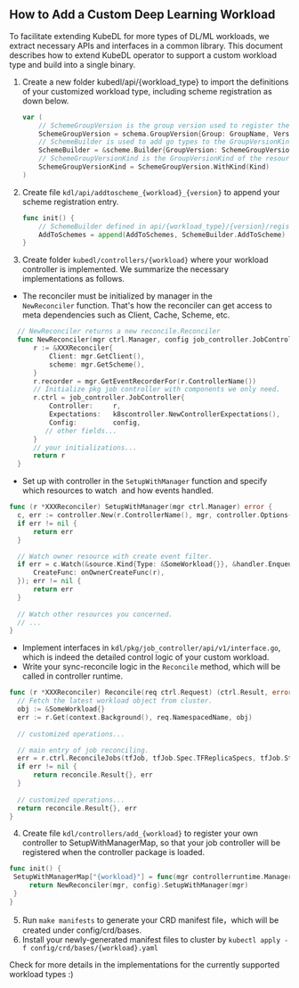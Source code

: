 ## How to Add a Custom Deep Learning Workload

To facilitate extending KubeDL for more types of DL/ML workloads, we extract necessary APIs and interfaces in a common library.
This document describes how to extend KubeDL operator to support a custom workload type and build into a single binary.

1. Create a new folder kubedl/api/{workload_type} to import the definitions of your customized workload type, including 
   scheme registration as down below.
   
   ```go
   var (
       // SchemeGroupVersion is the group version used to register these objects.
       SchemeGroupVersion = schema.GroupVersion{Group: GroupName, Version: GroupVersion}
       // SchemeBuilder is used to add go types to the GroupVersionKind scheme
       SchemeBuilder = &scheme.Builder{GroupVersion: SchemeGroupVersion}
       // SchemeGroupVersionKind is the GroupVersionKind of the resource.
       SchemeGroupVersionKind = SchemeGroupVersion.WithKind(Kind)
   )
   ```
      
2. Create file `kdl/api/addtoscheme_{workload}_{version}` to append your scheme registration entry.

   ```go
   func init() {
       // SchemeBuilder defined in api/{workload_type}/{version}/register.go
       AddToSchemes = append(AddToSchemes, SchemeBuilder.AddToScheme)
   }
   ```

3. Create folder `kubedl/controllers/{workload}` where your workload controller is implemented. We summarize the necessary implementations as follows.

  - The reconciler must be initialized by manager in the `NewReconciler` function. That's how the reconciler can get access to meta dependencies such as Client, Cache, Scheme, etc.
  
  ```go
    // NewReconciler returns a new reconcile.Reconciler
    func NewReconciler(mgr ctrl.Manager, config job_controller.JobControllerConfiguration) reconcile.Reconciler {
    	r := &XXXReconciler{
    		Client: mgr.GetClient(),
    		scheme: mgr.GetScheme(),
    	}
    	r.recorder = mgr.GetEventRecorderFor(r.ControllerName())
    	// Initialize pkg job controller with components we only need.
    	r.ctrl = job_controller.JobController{
    		Controller:     r,
    		Expectations:   k8scontroller.NewControllerExpectations(),
    		Config:         config,
           // other fields...
    	}
        // your initializations...
    	return r
    }
  ```  
  
  - Set up with controller in the `SetupWithManager` function and specify which resources to watch  and how events handled.
  
  ```go
  func (r *XXXReconciler) SetupWithManager(mgr ctrl.Manager) error {
  	c, err := controller.New(r.ControllerName(), mgr, controller.Options{Reconciler: r})
  	if err != nil {
  		return err
  	}
  
  	// Watch owner resource with create event filter.
  	if err = c.Watch(&source.Kind{Type: &SomeWorkload{}}, &handler.EnqueueRequestForObject{}, predicate.Funcs{
  		CreateFunc: onOwnerCreateFunc(r),
  	}); err != nil {
  		return err
  	}
    
    // Watch other resources you concerned.
    // ...
  }
  ```
  
  - Implement interfaces in `kdl/pkg/job_controller/api/v1/interface.go`, which is indeed the detailed control logic of your custom workload.
  - Write your sync-reconcile logic in the `Reconcile` method, which will be called in controller runtime.
  
  ```go
  func (r *XXXReconciler) Reconcile(req ctrl.Request) (ctrl.Result, error) {
  	// Fetch the latest workload object from cluster.
  	obj := &SomeWorkload{}
  	err := r.Get(context.Background(), req.NamespacedName, obj)
  	
    // customized operations...

    // main entry of job reconciling.
  	err = r.ctrl.ReconcileJobs(tfJob, tfJob.Spec.TFReplicaSpecs, tfJob.Status, &tfJob.Spec.RunPolicy, nil)
  	if err != nil {
  		return reconcile.Result{}, err
  	}
    
    // customized operations...
  	return reconcile.Result{}, err
  }
  ```
  
4. Create file `kdl/controllers/add_{workload}` to register your own controller to SetupWithManagerMap, so that your job controller will be 
   registered when the controller package is loaded.

  ```go
  func init() {
   SetupWithManagerMap["{workload}"] = func(mgr controllerruntime.Manager,  config job_controller.JobControllerConfiguration) error {
	   return NewReconciler(mgr, config).SetupWithManager(mgr)
   }
  }
  ```
 
5. Run `make manifests` to generate your CRD manifest file，which will be created under config/crd/bases.
6. Install your newly-generated manifest files to cluster by `kubectl apply -f config/crd/bases/{workload}.yaml`

Check for more details in the implementations for the currently supported workload types :)
